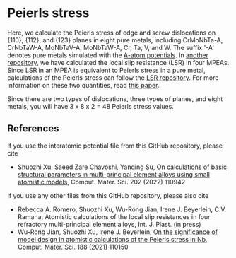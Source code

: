 # Peierls stress

Here, we calculate the Peierls stress of edge and screw dislocations on {110}, {112}, and {123} planes in eight pure metals, including CrMoNbTa-A, CrNbTaW-A, MoNbTaV-A, MoNbTaW-A, Cr, Ta, V, and W. The suffix '-A' denotes pure metals simulated with the [A-atom potentials](https://doi.org/10.1103/PhysRevB.93.104201). In [another repository](https://github.com/shuozhixu/FLAM2020-LSR), we have calculated the local slip resistance (LSR) in four MPEAs. Since LSR in an MPEA is equivalent to Peierls stress in a pure metal, calculations of the Peierls stress can follow the [LSR repository](https://github.com/shuozhixu/FLAM2020-LSR). For more information on these two quantities, read [this paper](http://dx.doi.org/10.1016/j.actamat.2020.10.042).

Since there are two types of dislocations, three types of planes, and eight metals, you will have 3 x 8 x 2 = 48 Peierls stress values.

## References

If you use the interatomic potential file from this GitHub repository, please cite

- Shuozhi Xu, Saeed Zare Chavoshi, Yanqing Su, [On calculations of basic structural parameters in multi-principal element alloys using small atomistic models](http://dx.doi.org/10.1016/j.commatsci.2021.110942), Comput. Mater. Sci. 202 (2022) 110942

If you use any other files from this GitHub repository, please also cite

- Rebecca A. Romero, Shuozhi Xu, Wu-Rong Jian, Irene J. Beyerlein, C.V. Ramana, Atomistic calculations of the local slip resistances in four refractory multi-principal element alloys, Int. J. Plast. (in press)
- Wu-Rong Jian, Shuozhi Xu, Irene J. Beyerlein, [On the significance of model design in atomistic calculations of the Peierls stress in Nb](http://dx.doi.org/10.1016/j.commatsci.2020.110150), Comput. Mater. Sci. 188 (2021) 110150